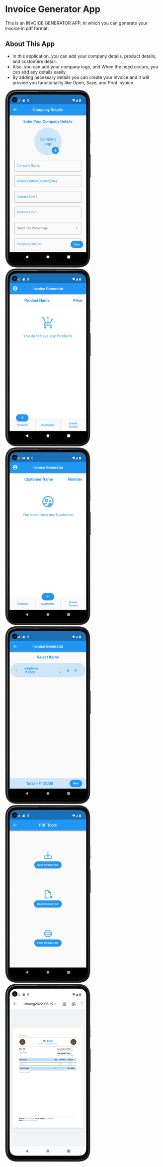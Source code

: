 # Invoice Generator App
This is an INVOICE GENERATOR APP, In which you can generate your invoice in pdf format.

## About This App
<ul>
  <li>In this application, you can add your company details, product details, and customers detail. </li>
  <li>Also, you can add your company logo, and When the need occurs, you can add any details easily.</li>
  <li>By adding necessary details you can create your invoice and it will provide you functionality like Open, Save, and Print invoice.</li>
  </ul>



<img src="https://github.com/RomitKatrodiya/Invoice_Generator_App/blob/master/images/Screenshot_20220819_113950.png" style=" height:570px;" data-target="animated-image.originalImage"><img src="https://github.com/RomitKatrodiya/Invoice_Generator_App/blob/master/images/Screenshot_20220819_114038.png" style=" height:570px; " data-target="animated-image.originalImage"><img src="https://github.com/RomitKatrodiya/Invoice_Generator_App/blob/master/images/Screenshot_20220819_114050.png" style=" height:570px; " data-target="animated-image.originalImage"><img src="https://github.com/RomitKatrodiya/Invoice_Generator_App/blob/master/images/Screenshot_20220819_114426.png" style=" height:570px; " data-target="animated-image.originalImage"><img src="https://github.com/RomitKatrodiya/Invoice_Generator_App/blob/master/images/Screenshot_20220819_114437.png" style=" height:570px; " data-target="animated-image.originalImage"><img src="https://github.com/RomitKatrodiya/Invoice_Generator_App/blob/master/images/Screenshot_20220819_114540.png" style=" height:570px; " data-target="animated-image.originalImage">
